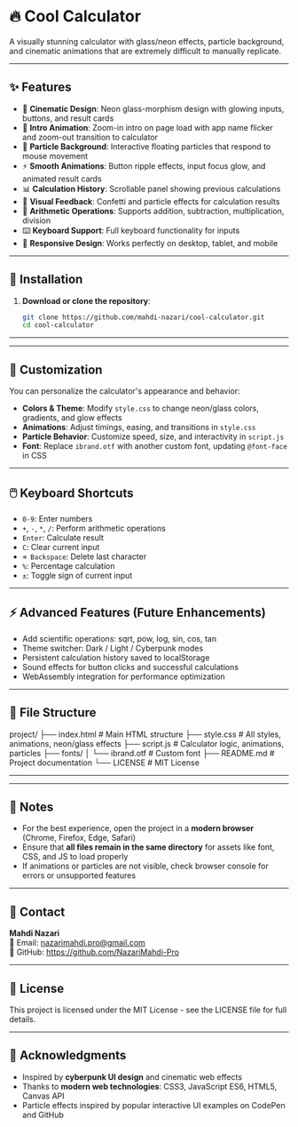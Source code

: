 # 🔥 Cool Calculator
A visually stunning calculator with glass/neon effects, particle background, and cinematic animations that are extremely difficult to manually replicate.

---

## ✨ Features

- 🎨 **Cinematic Design**: Neon glass-morphism design with glowing inputs, buttons, and result cards
- 💫 **Intro Animation**: Zoom-in intro on page load with app name flicker and zoom-out transition to calculator
- 🌌 **Particle Background**: Interactive floating particles that respond to mouse movement
- ⚡ **Smooth Animations**: Button ripple effects, input focus glow, and animated result cards
- 📊 **Calculation History**: Scrollable panel showing previous calculations
- 🎉 **Visual Feedback**: Confetti and particle effects for calculation results
- 🔢 **Arithmetic Operations**: Supports addition, subtraction, multiplication, division
- ⌨️ **Keyboard Support**: Full keyboard functionality for inputs
- 📱 **Responsive Design**: Works perfectly on desktop, tablet, and mobile

---

## 🚀 Installation

1. **Download or clone the repository**:
   ```bash
   git clone https://github.com/mahdi-nazari/cool-calculator.git
   cd cool-calculator

---

---

## 🎨 Customization

You can personalize the calculator's appearance and behavior:

- **Colors & Theme**: Modify `style.css` to change neon/glass colors, gradients, and glow effects  
- **Animations**: Adjust timings, easing, and transitions in `style.css`  
- **Particle Behavior**: Customize speed, size, and interactivity in `script.js`  
- **Font**: Replace `ibrand.otf` with another custom font, updating `@font-face` in CSS  

---

## 🖱️ Keyboard Shortcuts

- `0-9`: Enter numbers  
- `+`, `-`, `*`, `/`: Perform arithmetic operations  
- `Enter`: Calculate result  
- `C`: Clear current input  
- `⌫ Backspace`: Delete last character  
- `%`: Percentage calculation  
- `±`: Toggle sign of current input  

---

## ⚡ Advanced Features (Future Enhancements)

- Add scientific operations: sqrt, pow, log, sin, cos, tan  
- Theme switcher: Dark / Light / Cyberpunk modes  
- Persistent calculation history saved to localStorage  
- Sound effects for button clicks and successful calculations  
- WebAssembly integration for performance optimization  

---

## 📂 File Structure

project/
├── index.html # Main HTML structure
├── style.css # All styles, animations, neon/glass effects
├── script.js # Calculator logic, animations, particles
├── fonts/
│ └── ibrand.otf # Custom font
├── README.md # Project documentation
└── LICENSE # MIT License

---


---

## 📌 Notes

- For the best experience, open the project in a **modern browser** (Chrome, Firefox, Edge, Safari)  
- Ensure that **all files remain in the same directory** for assets like font, CSS, and JS to load properly  
- If animations or particles are not visible, check browser console for errors or unsupported features  

---

## 📧 Contact

**Mahdi Nazari**  
📧 Email: nazarimahdi.pro@gmail.com  
💼 GitHub: https://github.com/NazariMahdi-Pro

---

## 📄 License

This project is licensed under the MIT License - see the LICENSE file for full details.

---

## 🌟 Acknowledgments

- Inspired by **cyberpunk UI design** and cinematic web effects  
- Thanks to **modern web technologies**: CSS3, JavaScript ES6, HTML5, Canvas API  
- Particle effects inspired by popular interactive UI examples on CodePen and GitHub  

